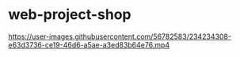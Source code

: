 # web-project-shop


https://user-images.githubusercontent.com/56782583/234234308-e63d3736-ce19-46d6-a5ae-a3ed83b64e76.mp4

